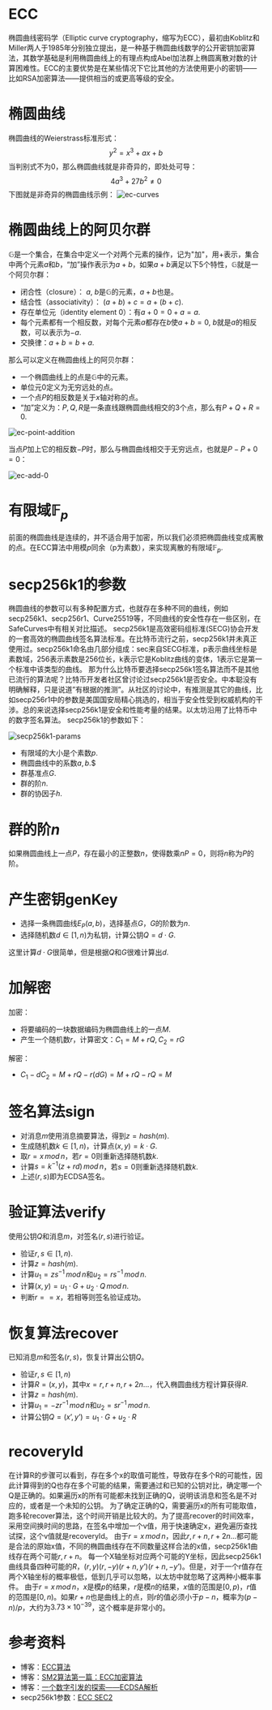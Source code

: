 # ECC

椭圆曲线密码学（Elliptic curve cryptography，缩写为ECC），最初由Koblitz和Miller两人于1985年分别独立提出，是一种基于椭圆曲线数学的公开密钥加密算法，其数学基础是利用椭圆曲线上的有理点构成Abel加法群上椭圆离散对数的计算困难性。ECC的主要优势是在某些情况下它比其他的方法使用更小的密钥——比如RSA加密算法——提供相当的或更高等级的安全。

# 椭圆曲线

椭圆曲线的Weierstrass标准形式：
$$y^2=x^3+ax+b$$
当判别式不为0，那么椭圆曲线就是非奇异的，即处处可导：
$$4a^3+27b^2\neq 0$$
下图就是非奇异的椭圆曲线示例：
![ec-curves](ec-curves.png)

# 椭圆曲线上的阿贝尔群

$\mathbb{G}$是一个集合，在集合中定义一个对两个元素的操作，记为"加"，用$+$表示，集合中两个元素$a$和$b$，“加”操作表示为$a+b$，如果$a+b$满足以下5个特性，$\mathbb{G}$就是一个阿贝尔群：

- 闭合性（closure）： $a$, $b$是$\mathbb{G}$的元素，$a+b$也是。
- 结合性（associativity）： $(a+b)+c=a+(b+c)$.
- 存在单位元（identity element 0）：有$a+0=0+a=a$.
- 每个元素都有一个相反数，对每个元素$a$都存在$b$使$a+b=0$, $b$就是$a$的相反数，可以表示为$−a$.
- 交换律：$a+b=b+a$.

那么可以定义在椭圆曲线上的阿贝尔群：

- 一个椭圆曲线上的点是$\mathbb{G}$中的元素。
- 单位元0定义为无穷远处的点。
- 一个点$P$的相反数是关于$x$轴对称的点。
- “加”定义为：$P,Q,R$是一条直线跟椭圆曲线相交的3个点，那么有$P+Q+R=0$.

![ec-point-addition](ec-point-addition.png)

当点$P$加上它的相反数$-P$时，那么与椭圆曲线相交于无穷远点，也就是$P-P+0=0$：

![ec-add-0](ec-add-0.png)

# 有限域$\mathbb{F}_p$

前面的椭圆曲线是连续的，并不适合用于加密，所以我们必须把椭圆曲线变成离散的点。在ECC算法中用模$p$同余（p为素数），来实现离散的有限域$\mathbb{F}_p$.

# secp256k1的参数

椭圆曲线的参数可以有多种配置方式，也就存在多种不同的曲线，例如secp256k1、secp256r1、Curve25519等，不同曲线的安全性存在一些区别，在SafeCurves中有相关对比描述。
secp256k1是高效密码组标准(SECG)协会开发的一套高效的椭圆曲线签名算法标准。在比特币流行之前，secp256k1并未真正使用过。secp256k1命名由几部分组成：sec来自SECG标准，p表示曲线坐标是素数域，256表示素数是256位长，k表示它是Koblitz曲线的变体，1表示它是第一个标准中该类型的曲线。
那为什么比特币要选择secp256k1签名算法而不是其他已流行的算法呢？比特币开发者社区曾讨论过secp256k1是否安全。中本聪没有明确解释，只是说道”有根据的推测”。从社区的讨论中，有推测是其它的曲线，比如secp256r1中的参数是美国国安局精心挑选的，相当于安全性受到权威机构的干涉。总的来说选择secp256k1是安全和性能考量的结果。以太坊沿用了比特币中的数字签名算法。
secp256k1的参数如下：

![secp256k1-params](secp256k1-params.png)

- 有限域的大小是个素数$p$.
- 椭圆曲线中的系数$a,b$.$
- 群基准点$G$.
- 群的阶$n$.
- 群的协因子$h$.

# 群的阶$n$

如果椭圆曲线上一点$P$，存在最小的正整数$n$，使得数乘$nP=0$，则将$n$称为$P$的阶。

# 产生密钥genKey

- 选择一条椭圆曲线$E_P(a,b)$，选择基点$G$，$G$的阶数为$n$.
- 选择随机数$d\in [1,n)$为私钥，计算公钥$Q=d⋅G$.

这里计算$d⋅G$很简单，但是根据$Q$和$G$很难计算出$d$.

# 加解密

加密：

- 将要编码的一块数据编码为椭圆曲线上的一点$M$.
- 产生一个随机数$r$，计算密文：$C_1=M+rQ,C_2=rG$

解密：

- $C_1-dC_2=M+rQ-r(dG)=M+rQ-rQ=M$

# 签名算法sign

- 对消息$m$使用消息摘要算法，得到$z=hash(m)$.
- 生成随机数$k\in [1,n)$，计算点$(x, y)=k⋅G$.
- 取$r=x\,mod\,n$，若$r=0$则重新选择随机数$k$.
- 计算$s=k^{−1}(z+rd)\,mod\,n$，若$s=0$则重新选择随机数$k$.
- 上述$(r,s)$即为ECDSA签名。

# 验证算法verify

使用公钥$Q$和消息$m$，对签名$(r,s)$进行验证。

- 验证$r,s\in [1,n)$.
- 计算$z=hash(m)$.
- 计算$u_1=zs^{−1}\,mod\,n$和$u_2=rs^{−1}\,mod\,n$.
- 计算$(x, y)=u_1⋅G+u_2⋅Q\,mod\,n$.
- 判断$r==x$，若相等则签名验证成功。

# 恢复算法recover

已知消息$m$和签名$(r,s)$，恢复计算出公钥$Q$。

- 验证$r, s\in [1,n)$
- 计算$R=(x,y)$，其中$x=r,r+n,r+2n...$，代入椭圆曲线方程计算获得$R$.
- 计算$z=hash(m)$.
- 计算$u_1=−zr^{−1}\,mod\,n$和$u_2=sr^{−1}\,mod\,n$.
- 计算公钥$Q= (x’,y’)=u_1⋅G+u_2⋅R$

# recoveryId

在计算R的步骤可以看到，存在多个x的取值可能性，导致存在多个R的可能性，因此计算得到的Q也存在多个可能的结果，需要通过和已知的公钥对比，确定哪一个Q是正确的。如果遍历x的所有可能都未找到正确的Q，说明该消息和签名是不对应的，或者是一个未知的公钥。
为了确定正确的Q，需要遍历x的所有可能取值，跑多轮recover算法，这个时间开销是比较大的。为了提高recover的时间效率，采用空间换时间的思路，在签名中增加一个v值，用于快速确定x，避免遍历查找试探，这个v值就是recoveryId。
由于$r=x\,mod\,n$，因此$r,r+n,r+2n…$都可能是合法的原始x值，不同的椭圆曲线存在不同数量这样合法的x值，secp256k1曲线存在两个可能$r,r+n$。
每一个X轴坐标对应两个可能的Y坐标，因此secp256k1曲线具备四种可能的$R，(r,y) (r,-y) (r+n,y’) (r+n,-y’)$。但是，对于一个r值存在两个X轴坐标的概率极低，低到几乎可以忽略，以太坊中就忽略了这两种小概率事件。
由于$r=x\,mod\,n$，$x$是模$p$的结果，$r$是模$n$的结果，$x$值的范围是$[0, p)$，$r$值的范围是$[0, n)$。如果$r+n$也是曲线上的点，则$r$的值必须小于$p-n$，概率为$(p-n)/p$，大约为$3.73\times 10^{-39}$，这个概率是非常小的。

# 参考资料

- 博客：[ECC算法](http://suntus.github.io/2019/05/31/ECC%E7%AE%97%E6%B3%95/)
- 博客：[SM2算法第一篇：ECC加密算法](https://blog.csdn.net/qq_30866297/article/details/51175305)
- 博客：[一个数字引发的探索——ECDSA解析](https://my.oschina.net/fiscobcos/blog/4384028)
- secp256k1参数：[ECC SEC2](https://www.secg.org/sec2-v2.pdf)
